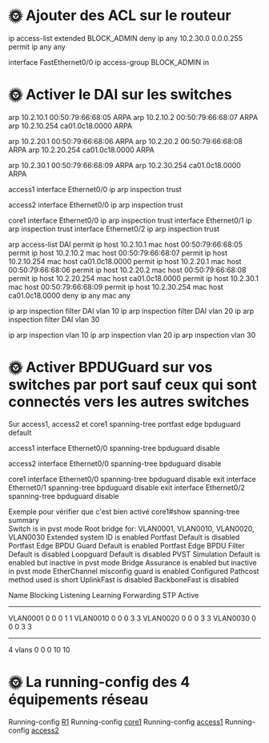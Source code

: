 # 🌞 Ajouter des ACL sur le routeur

ip access-list extended BLOCK_ADMIN
deny ip any 10.2.30.0 0.0.0.255
permit ip any any

interface FastEthernet0/0
ip access-group BLOCK_ADMIN in

# 🌞 Activer le DAI sur les switches

arp 10.2.10.1 00:50:79:66:68:05 ARPA
arp 10.2.10.2 00:50:79:66:68:07 ARPA
arp 10.2.10.254 ca01.0c18.0000 ARPA

arp 10.2.20.1 00:50:79:66:68:06 ARPA
arp 10.2.20.2 00:50:79:66:68:08 ARPA
arp 10.2.20.254 ca01.0c18.0000 ARPA

arp 10.2.30.1 00:50:79:66:68:09 ARPA
arp 10.2.30.254 ca01.0c18.0000 ARPA


access1
interface Ethernet0/0
ip arp inspection trust

access2
interface Ethernet0/0
ip arp inspection trust

core1
interface Ethernet0/0
ip arp inspection trust
interface Ethernet0/1
ip arp inspection trust
interface Ethernet0/2
ip arp inspection trust


arp access-list DAI
permit ip host 10.2.10.1 mac host 00:50:79:66:68:05
permit ip host 10.2.10.2 mac host 00:50:79:66:68:07
permit ip host 10.2.10.254 mac host ca01.0c18.0000
permit ip host 10.2.20.1 mac host 00:50:79:66:68:06
permit ip host 10.2.20.2 mac host 00:50:79:66:68:08
permit ip host 10.2.20.254 mac host ca01.0c18.0000
permit ip host 10.2.30.1 mac host 00:50:79:66:68:09
permit ip host 10.2.30.254 mac host ca01.0c18.0000
deny ip any mac any

ip arp inspection filter DAI vlan 10
ip arp inspection filter DAI vlan 20
ip arp inspection filter DAI vlan 30

ip arp inspection vlan 10
ip arp inspection vlan 20
ip arp inspection vlan 30




# 🌞 Activer BPDUGuard sur vos switches par port sauf ceux qui sont connectés vers les autres switches

Sur access1, access2 et core1
spanning-tree portfast edge bpduguard default

access1
interface Ethernet0/0
spanning-tree bpduguard disable


access2
interface Ethernet0/0
spanning-tree bpduguard disable

core1
interface Ethernet0/0
spanning-tree bpduguard disable
exit
interface Ethernet0/1
spanning-tree bpduguard disable
exit
interface Ethernet0/2
spanning-tree bpduguard disable

Exemple pour vérifier que c'est bien activé
core1#show spanning-tree summary               
Switch is in pvst mode
Root bridge for: VLAN0001, VLAN0010, VLAN0020, VLAN0030
Extended system ID                      is enabled
Portfast Default                        is disabled
Portfast Edge BPDU Guard Default        is enabled
Portfast Edge BPDU Filter Default       is disabled
Loopguard Default                       is disabled
PVST Simulation Default                 is enabled but inactive in pvst mode
Bridge Assurance                        is enabled but inactive in pvst mode
EtherChannel misconfig guard            is enabled
Configured Pathcost method used is short
UplinkFast                              is disabled
BackboneFast                            is disabled

Name                   Blocking Listening Learning Forwarding STP Active
---------------------- -------- --------- -------- ---------- ----------
VLAN0001                     0         0        0          1          1
VLAN0010                     0         0        0          3          3
VLAN0020                     0         0        0          3          3
VLAN0030                     0         0        0          3          3
---------------------- -------- --------- -------- ---------- ----------
4 vlans                      0         0        0         10         10

# 🌞 La running-config des 4 équipements réseau

Running-config [R1](./part2/r1_running-config.md)
Running-config [core1](./part2/core1_running-config.md)
Running-config [access1](./part2/access1_running-config.md)
Running-config [access2](./part2/access2_running-config.md)

